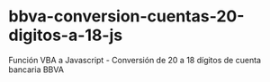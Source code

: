 # bbva-conversion-cuentas-20-digitos-a-18-js
Función VBA a Javascript - Conversión de 20 a 18 dígitos de cuenta bancaria BBVA
